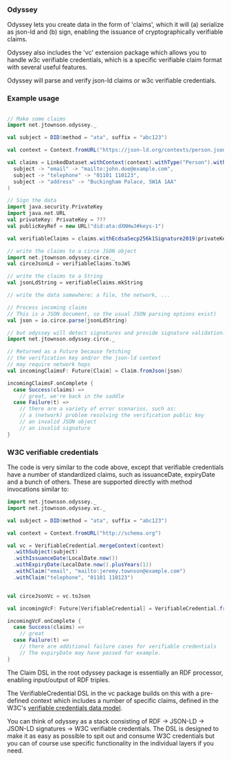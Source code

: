 ### Odyssey

Odyssey lets you create data in the form of 'claims',
which it will (a) serialize as json-ld and (b) sign,
enabling the issuance of cryptographically verifiable
claims.

Odyssey also includes the 'vc' extension package which
allows you to handle w3c verifiable credentials, which
is a specific verifiable claim format with several
useful features.

Odyssey will parse and verify json-ld claims or w3c verifiable
credentials.

### Example usage
```scala

// Make some claims
import net.jtownson.odyssey._

val subject = DID(method = "ata", suffix = "abc123")

val context = Context.fromURL("https://json-ld.org/contexts/person.jsonld")

val claims = LinkedDataset.withContext(context).withType("Person").withStatements(
  subject -> "email" -> "mailto:john.doe@example.com",
  subject -> "telephone" -> "01101 110123",
  subject -> "address" -> "Buckingham Palace, SW1A 1AA"
)

// Sign the data
import java.security.PrivateKey
import java.net.URL
val privateKey: PrivateKey = ???
val publicKeyRef = new URL("did:ata:dXNHwJ#keys-1")

val verifiableClaims = claims.withEcdsaSecp256k1Signature2019(privateKey, publicKeyRef)

// write the claims to a circe JSON object
import net.jtownson.odyssey.circe._
val circeJsonLd = verifiableClaims.toJWS

// write the claims to a String
val jsonLdString = verifiableClaims.mkString

// write the data somewhere: a file, the network, ...

// Process incoming claims
// This is a JSON document, so the usual JSON parsing options exist)
val json = io.circe.parse(jsonLdString)

// but odyssey will detect signatures and provide signature validation.
import net.jtownson.odyssey.circe._

// Returned as a Future because fetching 
// the verification key and/or the json-ld context
// may require network hops
val incomingClaimsF: Future[Claim] = Claim.fromJson(json)

incomingClaimsF.onComplete { 
  case Success(claims) =>
    // great, we're back in the saddle
  case Failure(t) =>
    // there are a variety of error scenarios, such as:
    // a (network) problem resolving the verification public key
    // an invalid JSON object
    // an invalid signature
}

```

### W3C verifiable credentials
The code is very similar to the code above, except
that verifiable credentials have a number of standardized claims,
such as issuanceDate, expiryDate and a bunch of others. These are
supported directly with method invocations similar to:

```scala
import net.jtownson.odyssey._
import net.jtownson.odyssey.vc._

val subject = DID(method = "ata", suffix = "abc123")

val context = Context.fromURL("http://schema.org")

val vc = VerifiableCredential.mergeContext(context)
  .withSubject(subject)
  .withIssuanceDate(LocalDate.now())
  .withExpiryDate(LocalDate.now().plusYears(1))
  .withClaim("email", "mailto:jeremy.townson@example.com")
  .withClaim("telephone", "01101 110123")


val circeJsonVc = vc.toJson

val incomingVcF: Future[VerifiableCredential] = VerifiableCredential.fromJson(json)

incomingVcF.onComplete { 
  case Success(claims) =>
    // great
  case Failure(t) =>
    // there are additional failure cases for verifiable credentials
    // The expiryDate may have passed for example.
}
```

The Claim DSL in the root odyssey package is essentially an RDF processor,
enabling input/output of RDF triples.

The VerifiableCredential DSL in the vc package builds on this with a pre-defined
context which includes a number of specific claims, defined in the W3C's 
 [verifiable credentials data model](https://www.w3.org/TR/vc-data-model/).

You can think of odyssey as a stack consisting of RDF -> JSON-LD -> JSON-LD signatures -> W3C verifiable credentials.
The DSL is designed to make it as easy as possible to spit out and consume W3C credentials but you can of course
use specific functionality in the individual layers if you need. 
